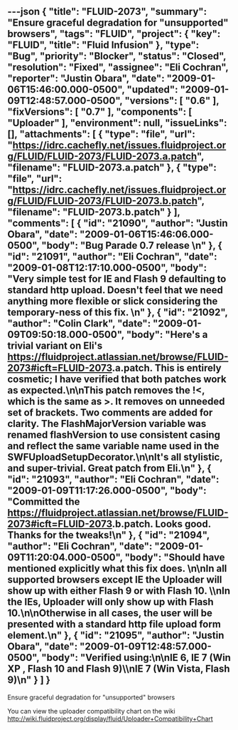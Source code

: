 ---json
{
  "title": "FLUID-2073",
  "summary": "Ensure graceful degradation for \"unsupported\" browsers",
  "tags": "FLUID",
  "project": {
    "key": "FLUID",
    "title": "Fluid Infusion"
  },
  "type": "Bug",
  "priority": "Blocker",
  "status": "Closed",
  "resolution": "Fixed",
  "assignee": "Eli Cochran",
  "reporter": "Justin Obara",
  "date": "2009-01-06T15:46:00.000-0500",
  "updated": "2009-01-09T12:48:57.000-0500",
  "versions": [
    "0.6"
  ],
  "fixVersions": [
    "0.7"
  ],
  "components": [
    "Uploader"
  ],
  "environment": null,
  "issueLinks": [],
  "attachments": [
    {
      "type": "file",
      "url": "https://idrc.cachefly.net/issues.fluidproject.org/FLUID/FLUID-2073/FLUID-2073.a.patch",
      "filename": "FLUID-2073.a.patch"
    },
    {
      "type": "file",
      "url": "https://idrc.cachefly.net/issues.fluidproject.org/FLUID/FLUID-2073/FLUID-2073.b.patch",
      "filename": "FLUID-2073.b.patch"
    }
  ],
  "comments": [
    {
      "id": "21090",
      "author": "Justin Obara",
      "date": "2009-01-06T15:46:06.000-0500",
      "body": "Bug Parade 0.7 release&#x20;\n"
    },
    {
      "id": "21091",
      "author": "Eli Cochran",
      "date": "2009-01-08T12:17:10.000-0500",
      "body": "Very simple test for IE and Flash 9 defaulting to standard http upload. Doesn't feel that we need anything more flexible or slick considering the temporary-ness of this fix.&#x20;\n"
    },
    {
      "id": "21092",
      "author": "Colin Clark",
      "date": "2009-01-09T09:50:18.000-0500",
      "body": "Here's a trivial variant on Eli's <https://fluidproject.atlassian.net/browse/FLUID-2073#icft=FLUID-2073>.a.patch. This is entirely cosmetic; I have verified that both patches work as expected.\n\nThis patch removes the !<, which is the same as >. It removes on unneeded set of brackets. Two comments are added for clarity. The FlashMajorVersion variable was renamed flashVersion to use consistent casing and reflect the same variable name used in the SWFUploadSetupDecorator.\n\nIt's all stylistic, and super-trivial. Great patch from Eli.\n"
    },
    {
      "id": "21093",
      "author": "Eli Cochran",
      "date": "2009-01-09T11:17:26.000-0500",
      "body": "Committed the <https://fluidproject.atlassian.net/browse/FLUID-2073#icft=FLUID-2073>.b.patch. Looks good. Thanks for the tweaks!\n"
    },
    {
      "id": "21094",
      "author": "Eli Cochran",
      "date": "2009-01-09T11:20:04.000-0500",
      "body": "Should have mentioned explicitly what this fix does.&#x20;\n\nIn all supported browsers except IE the Uploader will show up with either Flash 9 or with Flash 10. \\\nIn the IEs, Uploader will only show up with Flash 10.\n\nOtherwise in all cases, the user will be presented with a standard http file upload form element.\n"
    },
    {
      "id": "21095",
      "author": "Justin Obara",
      "date": "2009-01-09T12:48:57.000-0500",
      "body": "Verified using:\n\nIE 6, IE 7 (Win XP , Flash 10 and Flash 9)\\\nIE 7 (Win Vista, Flash  9)\n"
    }
  ]
}
---
Ensure graceful degradation for "unsupported" browsers

You can view the uploader compatibility chart on the wiki\
<http://wiki.fluidproject.org/display/fluid/Uploader+Compatibility+Chart>

        